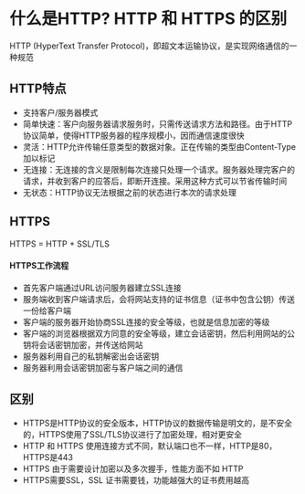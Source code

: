# 什么是HTTP? HTTP 和 HTTPS 的区别

HTTP (HyperText Transfer Protocol)，即超文本运输协议，是实现网络通信的一种规范

## HTTP特点
* 支持客户/服务器模式
* 简单快速：客户向服务器请求服务时，只需传送请求方法和路径。由于HTTP协议简单，使得HTTP服务器的程序规模小，因而通信速度很快
* 灵活：HTTP允许传输任意类型的数据对象。正在传输的类型由Content-Type加以标记
* 无连接：无连接的含义是限制每次连接只处理一个请求。服务器处理完客户的请求，并收到客户的应答后，即断开连接。采用这种方式可以节省传输时间
* 无状态：HTTP协议无法根据之前的状态进行本次的请求处理

## HTTPS
HTTPS = HTTP + SSL/TLS
#### HTTPS工作流程
* 首先客户端通过URL访问服务器建立SSL连接
* 服务端收到客户端请求后，会将网站支持的证书信息（证书中包含公钥）传送一份给客户端
* 客户端的服务器开始协商SSL连接的安全等级，也就是信息加密的等级
* 客户端的浏览器根据双方同意的安全等级，建立会话密钥，然后利用网站的公钥将会话密钥加密，并传送给网站
* 服务器利用自己的私钥解密出会话密钥
* 服务器利用会话密钥加密与客户端之间的通信

## 区别
* HTTPS是HTTP协议的安全版本，HTTP协议的数据传输是明文的，是不安全的，HTTPS使用了SSL/TLS协议进行了加密处理，相对更安全
* HTTP 和 HTTPS 使用连接方式不同，默认端口也不一样，HTTP是80，HTTPS是443
* HTTPS 由于需要设计加密以及多次握手，性能方面不如 HTTP
* HTTPS需要SSL，SSL 证书需要钱，功能越强大的证书费用越高
